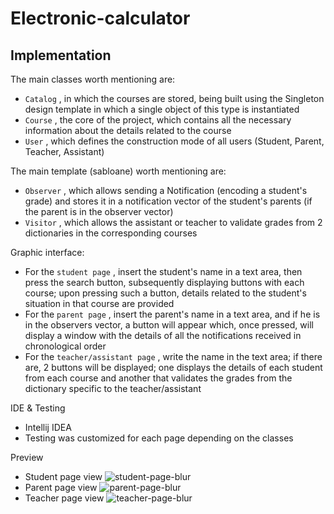 # Electronic-calculator

## Implementation

The main classes worth mentioning are:

* `Catalog` , in which the courses are stored, being built using the Singleton design template in which a single object of this type is instantiated
* `Course` , the core of the project, which contains all the necessary information about the details related to the course
* `User` , which defines the construction mode of all users (Student, Parent, Teacher, Assistant)

The main template (sabloane) worth mentioning are:

* `Observer` , which allows sending a Notification (encoding a student's grade) and stores it in a notification vector of the student's parents (if the parent is in the observer vector)
* `Visitor` , which allows the assistant or teacher to validate grades from 2 dictionaries in the corresponding courses


Graphic interface:

* For the `student page` , insert the student's name in a text area, then press the search button, subsequently displaying buttons with each course; upon pressing such a button, details related to the student's situation in that course are provided
* For the `parent page` , insert the parent's name in a text area, and if he is in the observers vector, a button will appear which, once pressed, will display a window with the details of all the notifications received in chronological order
* For the `teacher/assistant page` , write the name in the text area; if there are, 2 buttons will be displayed; one displays the details of each student from each course and another that validates the grades from the dictionary specific to the teacher/assistant

IDE & Testing

* Intellij IDEA
* Testing was customized for each page depending on the classes

Preview
* Student page view
![student-page-blur](https://github.com/Carusel02/Virtual-catalog/assets/40697296/a633d1ad-c04d-489d-965c-18cda6d6fb89)
* Parent page view
![parent-page-blur](https://github.com/Carusel02/Virtual-catalog/assets/40697296/a374332c-66e6-4b33-bbe0-1d38f5e1d231)
* Teacher page view
![teacher-page-blur](https://github.com/Carusel02/Virtual-catalog/assets/40697296/d0ab9c05-9b1e-4942-9d4c-65d2847b5c66)
